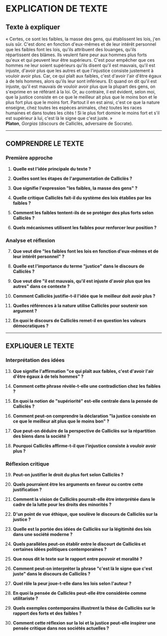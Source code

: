 # EXPLICATION DE TEXTE

## Texte à expliquer

« Certes, ce sont les faibles, la masse des gens, qui établissent les lois, j'en suis sûr. C'est donc en fonction d'eux-mêmes et de leur intérêt personnel que les faibles font les lois, qu'ils attribuent des louanges, qu'ils répartissent des blâmes. Ils veulent faire peur aux hommes plus forts qu'eux et qui peuvent leur être supérieurs. C'est pour empêcher que ces hommes ne leur soient supérieurs qu'ils disent qu'il est mauvais, qu'il est injuste, d'avoir plus que les autres et que l'injustice consiste justement à vouloir avoir plus. Car, ce qui plaît aux faibles, c'est d'avoir l'air d'être égaux à de tels hommes, alors qu'ils leur sont inférieurs. Et quand on dit qu'il est injuste, qu'il est mauvais de vouloir avoir plus que la plupart des gens, on s'exprime en se référant à la loi. Or, au contraire, il est évident, selon moi, que la justice consiste en ce que le meilleur ait plus que le moins bon et le plus fort plus que le moins fort. Partout il en est ainsi, c'est ce que la nature enseigne, chez toutes les espèces animales, chez toutes les races humaines et dans toutes les cités ! Si le plus fort domine le moins fort et s'il est supérieur à lui, c'est là le signe que c'est juste. »  
**Platon**, *Gorgias* (discours de Calliclès, adversaire de Socrate).

---

## COMPRENDRE LE TEXTE

### Première approche

1. **Quelle est l'idée principale du texte ?**

2. **Quelles sont les étapes de l'argumentation de Calliclès ?**

3. **Que signifie l'expression "les faibles, la masse des gens" ?**

4. **Quelle critique Calliclès fait-il du système des lois établies par les faibles ?**

5. **Comment les faibles tentent-ils de se protéger des plus forts selon Calliclès ?**

6. **Quels mécanismes utilisent les faibles pour renforcer leur position ?**

### Analyse et réflexion

7. **Que veut dire "les faibles font les lois en fonction d'eux-mêmes et de leur intérêt personnel" ?**

8. **Quelle est l'importance du terme "justice" dans le discours de Calliclès ?**

9. **Que veut dire "il est mauvais, qu'il est injuste d'avoir plus que les autres" dans ce contexte ?**

10. **Comment Calliclès justifie-t-il l'idée que le meilleur doit avoir plus ?**

11. **Quelles références à la nature utilise Calliclès pour soutenir son argument ?**

12. **En quoi le discours de Calliclès remet-il en question les valeurs démocratiques ?**

---

## EXPLIQUER LE TEXTE

### Interprétation des idées

13. **Que signifie l'affirmation "ce qui plaît aux faibles, c'est d'avoir l'air d'être égaux à de tels hommes" ?**

14. **Comment cette phrase révèle-t-elle une contradiction chez les faibles ?**

15. **En quoi la notion de "supériorité" est-elle centrale dans la pensée de Calliclès ?**

16. **Comment peut-on comprendre la déclaration "la justice consiste en ce que le meilleur ait plus que le moins bon" ?**

17. **Que peut-on déduire de la perspective de Calliclès sur la répartition des biens dans la société ?**

18. **Pourquoi Calliclès affirme-t-il que l’injustice consiste à vouloir avoir plus ?**

### Réflexion critique

19. **Peut-on justifier le droit du plus fort selon Calliclès ?**

20. **Quels pourraient être les arguments en faveur ou contre cette justification ?**

21. **Comment la vision de Calliclès pourrait-elle être interprétée dans le cadre de la lutte pour les droits des minorités ?**

22. **D'un point de vue éthique, que soulève le discours de Calliclès sur la justice ?**

23. **Quelle est la portée des idées de Calliclès sur la légitimité des lois dans une société moderne ?**

24. **Quels parallèles peut-on établir entre le discourt de Calliclès et certaines idées politiques contemporaines ?**

25. **Que nous dit le texte sur le rapport entre pouvoir et moralité ?**

26. **Comment peut-on interpréter la phrase "c'est là le signe que c'est juste" dans le discours de Calliclès ?**

27. **Quel rôle la peur joue-t-elle dans les lois selon l'auteur ?**

28. **En quoi la pensée de Calliclès peut-elle être considérée comme utilitariste ?**

29. **Quels exemples contemporains illustrent la thèse de Calliclès sur le rapport des forts et des faibles ?**

30. **Comment cette réflexion sur la loi et la justice peut-elle inspirer une pensée critique dans nos sociétés actuelles ?**